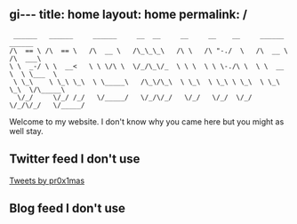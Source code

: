 gi---
title: home
layout: home
permalink: /
---

```
 ______   ______     ______     __  __     __     __    __     ______     ______    
/\  == \ /\  == \   /\  __ \   /\_\_\_\   /\ \   /\ "-./  \   /\  __ \   /\  ___\   
\ \  _-/ \ \  __<   \ \ \/\ \  \/_/\_\/_  \ \ \  \ \ \-./\ \  \ \  __ \  \ \___  \  
 \ \_\    \ \_\ \_\  \ \_____\   /\_\/\_\  \ \_\  \ \_\ \ \_\  \ \_\ \_\  \/\_____\ 
  \/_/     \/_/ /_/   \/_____/   \/_/\/_/   \/_/   \/_/  \/_/   \/_/\/_/   \/_____/ 
```

Welcome to my website. I don't know why you came here but you might as well stay.

## Twitter feed I don't use
<a class="twitter-timeline" data-dnt="true" data-theme="dark" href="https://twitter.com/pr0x1mas?ref_src=twsrc%5Etfw">Tweets by pr0x1mas</a> <script async src="https://platform.twitter.com/widgets.js" charset="utf-8"></script>

## Blog feed I don't use